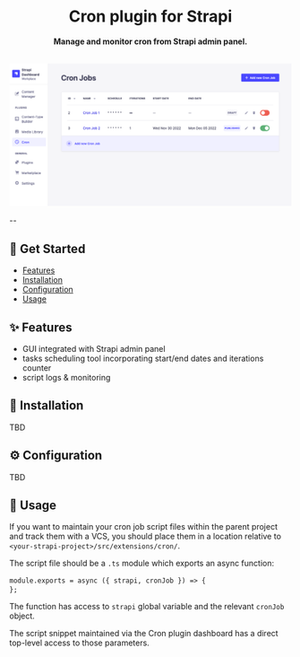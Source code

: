 <center>

# Cron plugin for Strapi

**Manage and monitor cron from Strapi admin panel.**
<br />
<br />

![Cron plugin for Strapi](/assets/image-1.png)

</center>

--

## 👋 Get Started

- [Features](#-features)
- [Installation](#-installation)
- [Configuration](#%EF%B8%8F-configuration)
- [Usage](#-usage)

## ✨ Features

- GUI integrated with Strapi admin panel
- tasks scheduling tool incorporating start/end dates and iterations counter
- script logs & monitoring

## 🔧 Installation

TBD

## ⚙️ Configuration

TBD

## 📌 Usage

If you want to maintain your cron job script files within the parent project and track them with a VCS, you should place them in a location relative to `<your-strapi-project>/src/extensions/cron/`.

The script file should be a `.ts` module which exports an async function:

```JS
module.exports = async ({ strapi, cronJob }) => {
};
```

The function has access to `strapi` global variable and the relevant `cronJob` object.

The script snippet maintained via the Cron plugin dashboard has a direct top-level access to those parameters.
